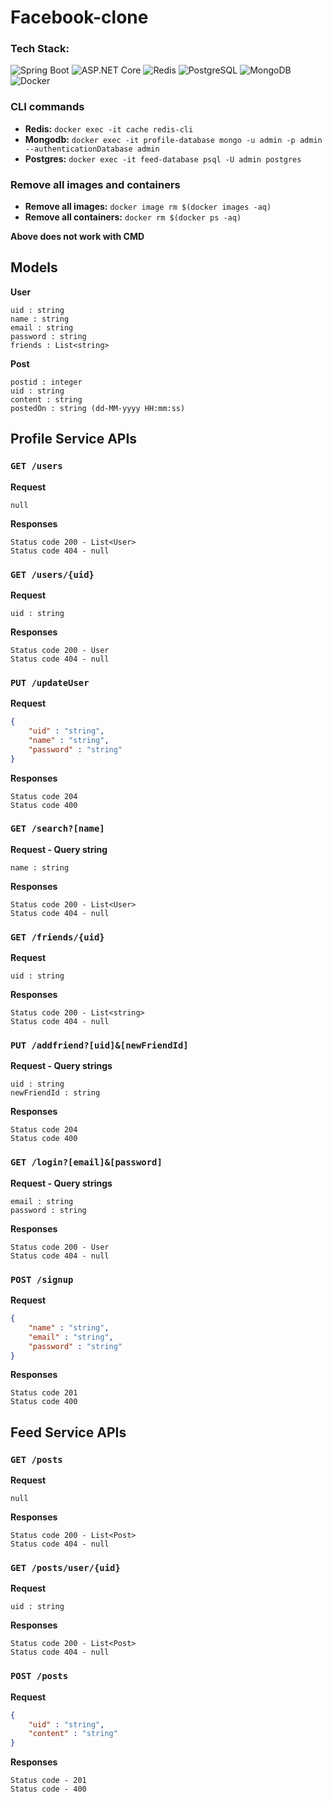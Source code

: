 # Facebook-clone

### Tech Stack:
![Spring Boot](https://img.shields.io/badge/spring_boot-6DB33F?style=for-the-badge)
![ASP.NET Core](https://img.shields.io/badge/asp.net_core-5C2D91?style=for-the-badge)
![Redis](https://img.shields.io/badge/redis-ff0000?style=for-the-badge)
![PostgreSQL](https://img.shields.io/badge/postgresql-316192?style=for-the-badge)
![MongoDB](https://img.shields.io/badge/mongodb-4EA94B?style=for-the-badge)
![Docker](https://img.shields.io/badge/docker-2CA5E0?style=for-the-badge)


### CLI commands
- **Redis:** ```docker exec -it cache redis-cli```
- **Mongodb:** ```docker exec -it profile-database mongo -u admin -p admin --authenticationDatabase admin```
- **Postgres:** ```docker exec -it feed-database psql -U admin postgres```

### Remove all images and containers
- **Remove all images:** ```docker image rm $(docker images -aq)```
- **Remove all containers:** ```docker rm $(docker ps -aq)```

**Above does not work with CMD**

## Models
**User**
```
uid : string
name : string
email : string
password : string
friends : List<string>
```

**Post**
```
postid : integer
uid : string
content : string
postedOn : string (dd-MM-yyyy HH:mm:ss)
```
## Profile Service APIs

### `GET /users`

**Request**
```
null
```

**Responses**
```
Status code 200 - List<User>
Status code 404 - null
```

### `GET /users/{uid}`

**Request**
```
uid : string
```

**Responses**
```
Status code 200 - User
Status code 404 - null
```

### `PUT /updateUser`

**Request**
```json
{
    "uid" : "string",
    "name" : "string",
    "password" : "string"
}
```

**Responses**
```
Status code 204
Status code 400
```

### `GET /search?[name]`

**Request - Query string**
```
name : string
```

**Responses**
```
Status code 200 - List<User>
Status code 404 - null
```

### `GET /friends/{uid}`

**Request**
```
uid : string
```

**Responses**
```
Status code 200 - List<string>
Status code 404 - null
```

### `PUT /addfriend?[uid]&[newFriendId]`

**Request - Query strings**
```
uid : string
newFriendId : string
```

**Responses**
```
Status code 204
Status code 400
```

### `GET /login?[email]&[password]`

**Request - Query strings**
```
email : string
password : string
```

**Responses**
```
Status code 200 - User
Status code 404 - null
```

### `POST /signup`

**Request**
```json
{
    "name" : "string",
    "email" : "string",
    "password" : "string"
}
```

**Responses**
```
Status code 201
Status code 400
```

## Feed Service APIs

### `GET /posts`

**Request**
```
null
```

**Responses**
```
Status code 200 - List<Post>
Status code 404 - null
```

### `GET /posts/user/{uid}`

**Request**
```
uid : string
```

**Responses**
```
Status code 200 - List<Post>
Status code 404 - null
```

### `POST /posts`

**Request**
```json
{
    "uid" : "string",
    "content" : "string"
}
```

**Responses**
```
Status code - 201
Status code - 400
```